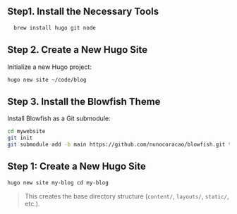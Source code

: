 
## Step1. Install the Necessary Tools

```bash
  brew install hugo git node
```

## Step 2. Create a New Hugo Site

Initialize a new Hugo project:

```bash
hugo new site ~/code/blog
```

## Step 3. Install the Blowfish Theme

Install Blowfish as a Git submodule:

```bash
cd mywebsite
git init
git submodule add -b main https://github.com/nunocoracao/blowfish.git themes/blowfish

```
## Step 1: Create a New Hugo Site
```bash
hugo new site my-blog cd my-blog
```


> This creates the base directory structure (`content/`, `layouts/`, `static/`, etc.).